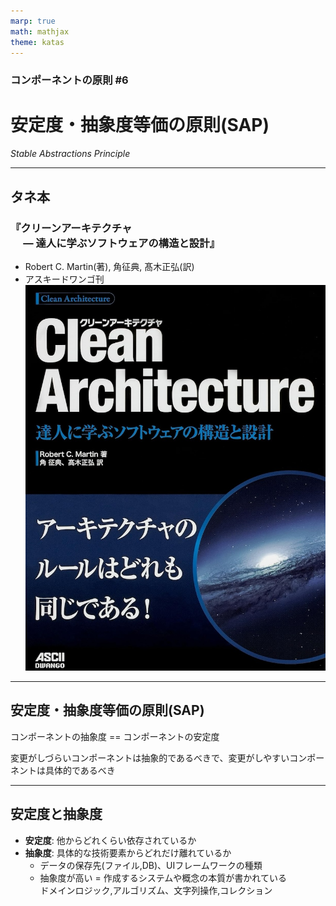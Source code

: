 ```yaml
---
marp: true
math: mathjax
theme: katas
---
```

<!-- 
size: 16:9
paginate: true
-->
<!-- header: 勉強会# ― エンジニアとしての解像度を高めるための勉強会-->

### コンポーネントの原則 #6

# 安定度・抽象度等価の原則(SAP)
_Stable Abstractions Principle_

---
## タネ本

### 『クリーンアーキテクチャ<br>　 ― 達人に学ぶソフトウェアの構造と設計』
* Robert C. Martin(著), 角征典, 髙木正弘(訳)
* アスキードワンゴ刊
![bg right:30% 90%](assets/07-cleanarchitecture.jpg)

---

## 安定度・抽象度等価の原則(SAP)

コンポーネントの抽象度 == コンポーネントの安定度

変更がしづらいコンポーネントは抽象的であるべきで、変更がしやすいコンポーネントは具体的であるべき

---

## 安定度と抽象度

* **安定度**: 他からどれくらい依存されているか
* **抽象度**: 具体的な技術要素からどれだけ離れているか
    * データの保存先(ファイル,DB)、UIフレームワークの種類
    * 抽象度が高い = 作成するシステムや概念の本質が書かれている<br>ドメインロジック,アルゴリズム、文字列操作,コレクション

